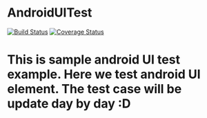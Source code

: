 # AndroidUITest
[![Build Status](https://travis-ci.com/mahimrocky/AndroidUITest.svg?branch=master)](https://travis-ci.com/mahimrocky/AndroidUITest)
[![Coverage Status](https://coveralls.io/repos/github/mahimrocky/AndroidUITest/badge.svg?branch=master)](https://coveralls.io/github/mahimrocky/AndroidUITest?branch=master)
# This is sample android UI test example. Here we test android UI element. The test case will be update day by day :D
